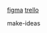 [figma](https://www.figma.com/design/0ADnkREx1bnlL1Y5dRfDam/make-ideas?node-id=0-1&p=f&t=PDwsYWZEZfaKztPn-0)
[trello](https://trello.com/b/9oinZ62S/new-idea)

make-ideas
